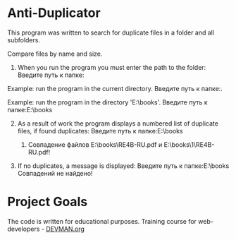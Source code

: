 # Anti-Duplicator

This program was written to search for duplicate files in a folder and all subfolders.

Compare files by name and size.

1. When you run the program you must enter the path to the folder: 
     Введите путь к папке:

Example: 
run the program in the current directory.
     Введите путь к папке:.

Example: 
run the program in the directory 'E:\books'.
     Введите путь к папке:E:\books 

2. As a result of work the program displays a numbered list of duplicate files, if found duplicates: 
     Введите путь к папке:E:\books
     1. Совпадение файлов E:\books\RE4B-RU.pdf и E:\books\1\RE4B-RU.pdf!

3. If no duplicates, a message is displayed:
     Введите путь к папке:E:\books
     Совпадений не найдено!

# Project Goals

The code is written for educational purposes. Training course for web-developers - [DEVMAN.org](https://devman.org)

